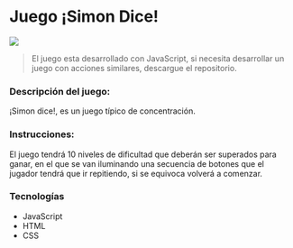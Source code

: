 # Juego ¡Simon Dice!
![](https://fotos.subefotos.com/e8b681af7582da8604c58b402888c87co.png)
> El juego esta desarrollado con JavaScript, si necesita desarrollar un juego con acciones similares, descargue el repositorio.

### Descripción del juego:
¡Simon dice!, es un juego típico de concentración.

### Instrucciones:
El juego tendrá 10 niveles de dificultad que deberán ser superados para ganar, en el que se van iluminando una secuencia de botones que el jugador tendrá que ir repitiendo, si se equivoca volverá a comenzar.

### Tecnologías
- JavaScript
- HTML
- CSS
